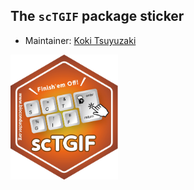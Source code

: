 ## The `scTGIF` package sticker

* Maintainer: [Koki Tsuyuzaki](https://github.com/kokitsuyuzaki/)

<img src=scTGIF.png height="200">